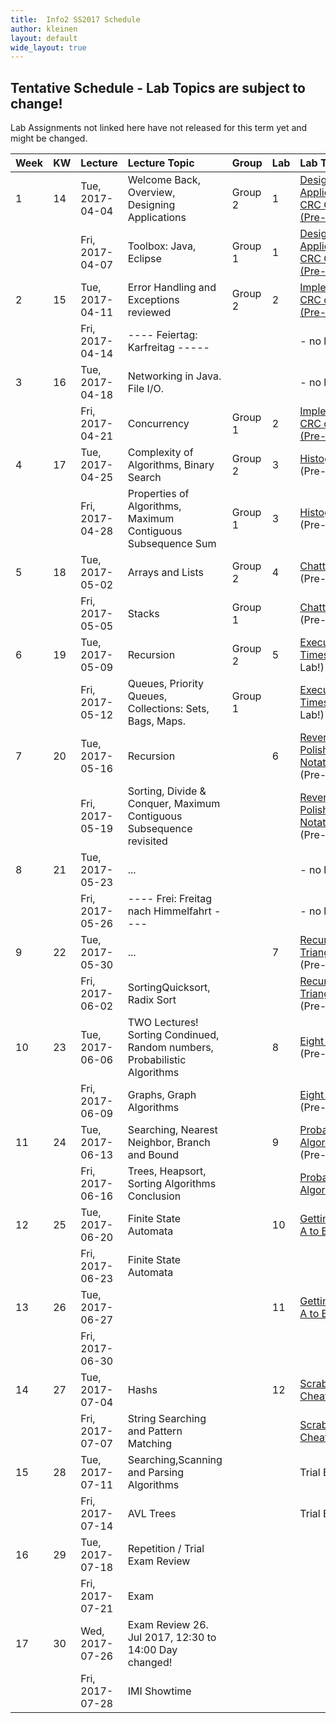 ```yaml
---
title:  Info2 SS2017 Schedule
author: kleinen
layout: default
wide_layout: true
---
```



## Tentative Schedule - Lab Topics are subject to change!
Lab Assignments not linked here have not released for this term yet and
might be changed.

| Week | KW | Lecture                                        | Lecture Topic                                                                        | Group   | Lab | Lab Topic                                                         |
|:-----|:---|:-----------------------------------------------|:-------------------------------------------------------------------------------------|:--------|:----|:------------------------------------------------------------------|
| 1    | 14 | Tue, 2017-04-04                                | Welcome Back, Overview, Designing Applications                                       | Group 2 | 1   | [Designing an Application, CRC Cards  (Pre-Lab!)](../labs/lab-01) |
|      |    | Fri, 2017-04-07                                | Toolbox: Java, Eclipse                                                               | Group 1 | 1   | [Designing an Application, CRC Cards  (Pre-Lab!)](../labs/lab-01) |
| 2    | 15 | Tue, 2017-04-11                                | Error Handling and Exceptions reviewed                                               | Group 2 | 2   | [Implementing CRC cards (Pre-Lab!)](../labs/lab-02)               |
|      |    | Fri, 2017-04-14                                | ---- Feiertag: Karfreitag -----                                                      |         |     | - no lab -                                                        |
| 3    | 16 | Tue, 2017-04-18                                | Networking in Java. File I/O.                                                        |         |     | - no lab -                                                        |
|      |    | Fri, 2017-04-21                                | Concurrency                                                                          | Group 1 | 2   | [Implementing CRC cards (Pre-Lab!)](../labs/lab-02)               |
| 4    | 17 | Tue, 2017-04-25                                | Complexity of Algorithms, Binary Search                                              | Group 2 | 3   | [Histogram](../labs/lab-03)  (Pre-Lab!)                           |
|      |    | Fri, 2017-04-28                                | Properties of Algorithms, Maximum Contiguous Subsequence Sum                         | Group 1 | 3   | [Histogram](../labs/lab-03)  (Pre-Lab!)                           |
| 5    | 18 | Tue, 2017-05-02                                | Arrays and Lists                                                                     | Group 2 | 4   | [Chatterbox](../labs/lab-04)  (Pre-Lab!)                          |
|      |    | Fri, 2017-05-05                                | Stacks                                                                               | Group 1 |     | [Chatterbox](../labs/lab-04)  (Pre-Lab!)                          |
| 6    | 19 | Tue, 2017-05-09                                | Recursion                                                                            | Group 2 | 5   | [Execution Times](../labs/lab-05) (Pre-Lab!)                      |
|      |    | Fri, 2017-05-12                                | Queues, Priority Queues, Collections: Sets, Bags, Maps.                              | Group 1 |     | [Execution Times](../labs/lab-05)   (Pre-Lab!)                    |
| 7    | 20 | Tue, 2017-05-16                                | Recursion                                                                            |         | 6   | [Reverse Polish Notation](../labs/lab-06) (Pre-Lab!)              |
|      |    | Fri, 2017-05-19                                | Sorting, Divide & Conquer, Maximum Contiguous Subsequence revisited                  |         |     | [Reverse Polish Notation](../labs/lab-06) (Pre-Lab!)              |
| 8    | 21 | Tue, 2017-05-23                                | ...                                                                                  |         |     | - no lab -                                                        |
|      |    | Fri, 2017-05-26                                | ---- Frei: Freitag nach Himmelfahrt ----                                             |         |     | - no lab -                                                        |
| 9    | 22 | Tue, 2017-05-30                                | ...                                                                                  |         | 7   | [Recursive Triangles](../labs/lab-07) (Pre-Lab!)                  |
|      |    | Fri, 2017-06-02                                | SortingQuicksort, Radix Sort                                                         |         |     | [Recursive Triangles](../labs/lab-07)   (Pre-Lab!)                |
| 10   | 23 | Tue, 2017-06-06                                | TWO Lectures! Sorting Condinued, Random numbers, Probabilistic Algorithms            |         | 8   | [Eight Queens](../labs/lab-08) (Pre-Lab!)                         |
|      |    | Fri, 2017-06-09                                | Graphs, Graph Algorithms                                                             |         |     | [Eight Queens](../labs/lab-08)  (Pre-Lab!)                        |
| 11   | 24 | Tue, 2017-06-13                                | Searching, Nearest Neighbor, Branch and Bound                                        |         | 9   | [Probablistic Algorithms](../labs/lab-09)  (Pre-Lab!)             |
|      |    | Fri, 2017-06-16                                | Trees, Heapsort, Sorting Algorithms Conclusion                                       |         |     | [Probablistic Algorithms](../labs/lab-09)                         |
| 12   | 25 | Tue, 2017-06-20                                | Finite State Automata                                                                |         | 10  | [Getting from A to B](../labs/lab-10)                             |
|      |    | Fri, 2017-06-23                                | Finite State Automata                                                                |         |     |                                                                   |
| 13   | 26 | Tue, 2017-06-27                                |                                                                                      |         | 11  | [Getting from A to B](../labs/lab-10)                             |
|      |    | Fri, 2017-06-30                                |                                                                                      |         |     |                                                                   |
| 14   | 27 | Tue, 2017-07-04                                | Hashs                                                                                |         | 12  | [Scrabble Cheater](../labs/lab-11)                                |
|      |    | Fri, 2017-07-07                                | String Searching and Pattern Matching                                                |         |     | [Scrabble Cheater](../labs/lab-11)                                |
| 15   | 28 | Tue, 2017-07-11                                | Searching,Scanning and Parsing Algorithms                                            |         |     | Trial Exam                                                        |
|      |    | Fri, 2017-07-14                                | AVL Trees                                                                            |         |     | Trial Exam                                                        |
| 16   | 29 | Tue, 2017-07-18                                | Repetition / Trial Exam Review                                                       |         |     |                                                                   |
|      |    | Fri, 2017-07-21                                | Exam                                                                                 |         |     |                                                                   |
| 17   | 30 | <span class="attention">Wed, 2017-07-26</span> | Exam Review 26. Jul 2017, 12:30 to 14:00 <span class="attention">Day changed!</span> |         |     |                                                                   |
|      |    | Fri, 2017-07-28                                | IMI Showtime                                                                         |         |     |                                                                   |
